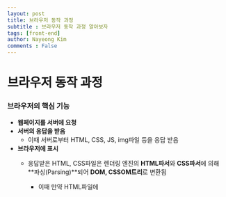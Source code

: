 ```yaml
---
layout: post
title: 브라우저 동작 과정
subtitle : 브라우저 동작 과정 알아보자
tags: [front-end]
author: Nayeong Kim
comments : False
---
```


# 브라우저 동작 과정

### 브라우저의 핵심 기능

- **웹페이지를 서버에 요청**
- **서버의 응답을 받음**
    - 이때 서버로부터 HTML, CSS, JS, img파일 등을 응답 받음
- **브라우저에 표시**
    - 응답받은 HTML, CSS파일은 렌더링 엔진의 **HTML파서**와 **CSS파서**에 의해 **파싱(Parsing)**되어 
    **DOM, CSSOM트리**로 변환됨
        - 이때 만약 HTML파일에 <script> 태그를 만나면, HTML 파서는 JS코드를 실행하기 위해 DOM 생성 프로세스를 중지함
            - JS 엔진으로 제어 권한을 넘긴다.
            - 제어 권한을 넘겨 받은 JS엔진은 <script>태그 내의 JS코드 또는 <script>태그의 src attribute에 정의된 JS파일을 로드하고 파싱하여 실행함.
        - JS파일 실행이 완료되면, 다시 HTML파서로 제어 권한을 넘겨서 브라우저가 중지했던 시점부터 DOM 생성을 재개함
        
        > 그러므로, HTML파일에서 <script>태그의 위치에 따라 DOM 생성이 지연될 수 있다..
        
        body 요소의 가장 아래에 <script>태그를 위치시키는 것이 좋다.
        - HTML 요소들이 렌더링에 지장받는 일이 발생하지 않아서 로딩 시간 단축됨
        - DOM이 완성되지 않은 상태에서 JS가 DOM을 조작한다면 에러 발생함!!
        > 
        
    - **변환된것들( DOM, CSSOM 트리 )을 렌더 트리로 결합**
        - 이렇게 생성된 렌더트리를 기반으로 브라우저는 웹 페이지를 표시한다..

---

---

## 상세 동작

[https://yozm.wishket.com/magazine/detail/1338/](https://yozm.wishket.com/magazine/detail/1338/)